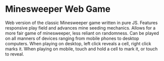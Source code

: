 # Minesweeper Web Game
Web version of the classic Minesweeper game written in pure JS. Features responsive play field and advances mine seeding mechanics. Allows for a more fair game of minesweeper, less reliant on randomness. Can be played on all manners of devices ranging from mobile phones to desktop computers.
When playing on desktop, left click reveals a cell, right click marks it.
When playing on mobile, touch and hold a cell to mark it, or touch to reveal.
